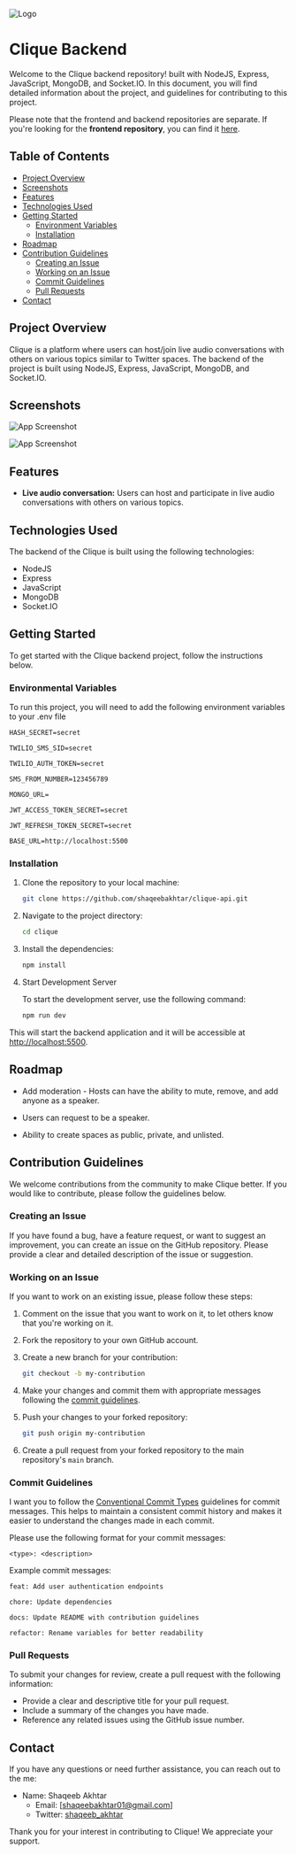 ![Logo](./assets/clique-logo.png)

# Clique Backend

Welcome to the Clique backend repository! built with NodeJS, Express, JavaScript, MongoDB, and Socket.IO. In this document, you will find detailed information about the project, and guidelines for contributing to this project.

Please note that the frontend and backend repositories are separate. If you're looking for the **frontend repository**, you can find it [here](https://github.com/shaqeebakhtar/clique).

## Table of Contents

- [Project Overview](#project-overview)
- [Screenshots](#screenshots)
- [Features](#features)
- [Technologies Used](#technologies-used)
- [Getting Started](#getting-started)
  - [Environment Variables](#environmental-variables)
  - [Installation](#installation)
- [Roadmap](#roadmap)
- [Contribution Guidelines](#contribution-guidelines)
  - [Creating an Issue](#creating-an-issue)
  - [Working on an Issue](#working-on-an-issue)
  - [Commit Guidelines](#commit-guidelines)
  - [Pull Requests](#pull-requests)
- [Contact](#contact)

## Project Overview

Clique is a platform where users can host/join live audio conversations with others on various topics similar to Twitter spaces. The backend of the project is built using NodeJS, Express, JavaScript, MongoDB, and Socket.IO.

## Screenshots

![App Screenshot](./assets/rooms.png)

![App Screenshot](./assets/joined-room.png)

## Features

- **Live audio conversation:** Users can host and participate in live audio conversations with others on various topics.

## Technologies Used

The backend of the Clique is built using the following technologies:

- NodeJS
- Express
- JavaScript
- MongoDB
- Socket.IO

## Getting Started

To get started with the Clique backend project, follow the instructions below.

### Environmental Variables

To run this project, you will need to add the following environment variables to your .env file

```
HASH_SECRET=secret

TWILIO_SMS_SID=secret

TWILIO_AUTH_TOKEN=secret

SMS_FROM_NUMBER=123456789

MONGO_URL=

JWT_ACCESS_TOKEN_SECRET=secret

JWT_REFRESH_TOKEN_SECRET=secret

BASE_URL=http://localhost:5500
```

### Installation

1. Clone the repository to your local machine:

   ```bash
   git clone https://github.com/shaqeebakhtar/clique-api.git
   ```

2. Navigate to the project directory:

   ```bash
   cd clique
   ```

3. Install the dependencies:

   ```bash
   npm install
   ```

4. Start Development Server

   To start the development server, use the following command:

   ```bash
   npm run dev
   ```

This will start the backend application and it will be accessible at [http://localhost:5500](http://localhost:5500).

## Roadmap

- Add moderation - Hosts can have the ability to mute, remove, and add anyone as a speaker.

- Users can request to be a speaker.

- Ability to create spaces as public, private, and unlisted.

## Contribution Guidelines

We welcome contributions from the community to make Clique better. If you would like to contribute, please follow the guidelines below.

### Creating an Issue

If you have found a bug, have a feature request, or want to suggest an improvement, you can create an issue on the GitHub repository. Please provide a clear and detailed description of the issue or suggestion.

### Working on an Issue

If you want to work on an existing issue, please follow these steps:

1. Comment on the issue that you want to work on it, to let others know that you're working on it.

2. Fork the repository to your own GitHub account.

3. Create a new branch for your contribution:

   ```bash
   git checkout -b my-contribution
   ```

4. Make your changes and commit them with appropriate messages following the [commit guidelines](#commit-guidelines).

5. Push your changes to your forked repository:

   ```bash
   git push origin my-contribution
   ```

6. Create a pull request from your forked repository to the main repository's `main` branch.

### Commit Guidelines

I want you to follow the [Conventional Commit Types](https://github.com/pvdlg/conventional-commit-types) guidelines for commit messages. This helps to maintain a consistent commit history and makes it easier to understand the changes made in each commit.

Please use the following format for your commit messages:

```
<type>: <description>
```

Example commit messages:

```
feat: Add user authentication endpoints

chore: Update dependencies

docs: Update README with contribution guidelines

refactor: Rename variables for better readability
```

### Pull Requests

To submit your changes for review, create a pull request with the following information:

- Provide a clear and descriptive title for your pull request.
- Include a summary of the changes you have made.
- Reference any related issues using the GitHub issue number.

## Contact

If you have any questions or need further assistance, you can reach out to the me:

- Name: Shaqeeb Akhtar
  - Email: [shaqeebakhtar01@gmail.com]
  - Twitter: [shaqeeb_akhtar](https://twitter.com/shaqeeb_akhtar)

Thank you for your interest in contributing to Clique! We appreciate your support.

